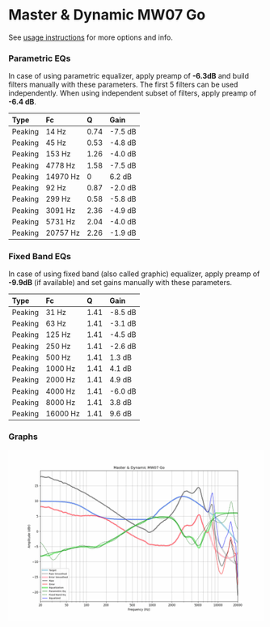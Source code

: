 # Master & Dynamic MW07 Go
See [usage instructions](https://github.com/jaakkopasanen/AutoEq#usage) for more options and info.

### Parametric EQs
In case of using parametric equalizer, apply preamp of **-6.3dB** and build filters manually
with these parameters. The first 5 filters can be used independently.
When using independent subset of filters, apply preamp of **-6.4 dB**.

| Type    | Fc       |    Q | Gain    |
|:--------|:---------|:-----|:--------|
| Peaking | 14 Hz    | 0.74 | -7.5 dB |
| Peaking | 45 Hz    | 0.53 | -4.8 dB |
| Peaking | 153 Hz   | 1.26 | -4.0 dB |
| Peaking | 4778 Hz  | 1.58 | -7.5 dB |
| Peaking | 14970 Hz | 0    | 6.2 dB  |
| Peaking | 92 Hz    | 0.87 | -2.0 dB |
| Peaking | 299 Hz   | 0.58 | -5.8 dB |
| Peaking | 3091 Hz  | 2.36 | -4.9 dB |
| Peaking | 5731 Hz  | 2.04 | -4.0 dB |
| Peaking | 20757 Hz | 2.26 | -1.9 dB |

### Fixed Band EQs
In case of using fixed band (also called graphic) equalizer, apply preamp of **-9.9dB**
(if available) and set gains manually with these parameters.

| Type    | Fc       |    Q | Gain    |
|:--------|:---------|:-----|:--------|
| Peaking | 31 Hz    | 1.41 | -8.5 dB |
| Peaking | 63 Hz    | 1.41 | -3.1 dB |
| Peaking | 125 Hz   | 1.41 | -4.5 dB |
| Peaking | 250 Hz   | 1.41 | -2.6 dB |
| Peaking | 500 Hz   | 1.41 | 1.3 dB  |
| Peaking | 1000 Hz  | 1.41 | 4.1 dB  |
| Peaking | 2000 Hz  | 1.41 | 4.9 dB  |
| Peaking | 4000 Hz  | 1.41 | -6.0 dB |
| Peaking | 8000 Hz  | 1.41 | 3.8 dB  |
| Peaking | 16000 Hz | 1.41 | 9.6 dB  |

### Graphs
![](./Master%20&%20Dynamic%20MW07%20Go.png)